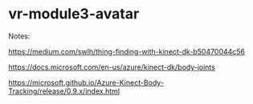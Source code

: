 # vr-module3-avatar

Notes:

https://medium.com/swlh/thing-finding-with-kinect-dk-b50470044c56

https://docs.microsoft.com/en-us/azure/kinect-dk/body-joints

https://microsoft.github.io/Azure-Kinect-Body-Tracking/release/0.9.x/index.html

